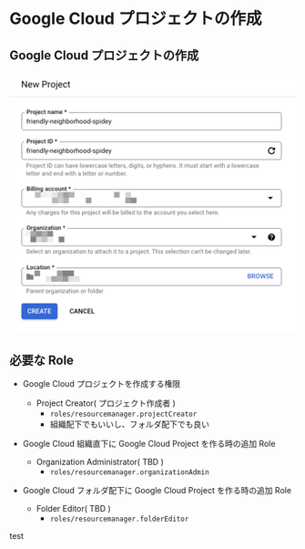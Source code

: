 # Google Cloud プロジェクトの作成


## Google Cloud プロジェクトの作成

![](./_img/01.png)

## 必要な Role

+ Google Cloud プロジェクトを作成する権限
  + Project Creator( プロジェクト作成者 )
    + `roles/resourcemanager.projectCreator`
    + 組織配下でもいいし、フォルダ配下でも良い







+ Google Cloud 組織直下に Google Cloud Project を作る時の追加 Role
  + Organization Administrator( TBD )
    + `roles/resourcemanager.organizationAdmin`
+ Google Cloud フォルダ配下に Google Cloud Project を作る時の追加 Role
  + Folder Editor( TBD )
    + `roles/resourcemanager.folderEditor`




















test
